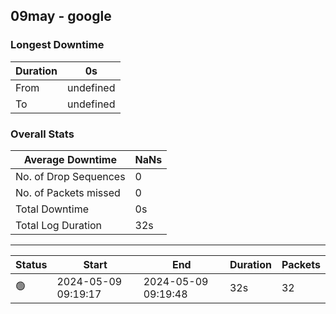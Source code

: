 
## 09may - google

### Longest Downtime

| Duration | 0s |
| ---- | ---- |
| From | undefined |
| To | undefined |

### Overall Stats

| Average Downtime | NaNs |
| ---- | ---- |
| No. of Drop Sequences | 0 |
| No. of Packets missed | 0 |
| Total Downtime | 0s |
| Total Log Duration | 32s |


---------

Status | Start | End | Duration | Packets
---- | ---- | ---- | ---- | ----
🟢 | 2024-05-09 09:19:17 | 2024-05-09 09:19:48 | 32s | 32